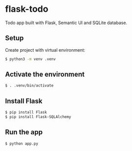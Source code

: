 # flask-todo
Todo app built with Flask, Semantic UI and SQLite database.

## Setup
Create project with virtual environment:
```bash
$ python3 -m venv .venv
```

## Activate the environment
```bash
$ . .venv/bin/activate
```

## Install Flask
```bash
$ pip install Flask
$ pip install Flask-SQLAlchemy
```

## Run the app
```bash
$ python app.py
```
